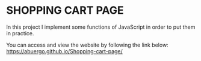# SHOPPING CART PAGE

In this project I implement some functions of JavaScript in order to put them in practice. 

You can access and view the website by following the link below: https://abuergo.github.io/Shopping-cart-page/
